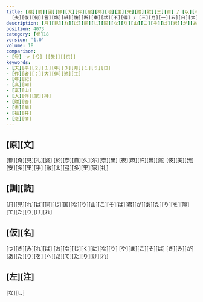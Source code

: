 ```yaml
---
title: [越][前][國][掾][大][伴][宿][祢][池][主][来][贈][歌][三][首] / [以][今][月][十][四][日][到][来][深][見][村] [望][拜][彼][北][方][常][念][芳][徳] [何][日][能][休] [兼][以][隣][近][忽][増][戀] [加][以][先][書][云] [暮][春][可][惜] [促][膝][未][期] [生][別][悲]<[兮]>
  [夫][復][何][言][臨][紙][悽][断][奉][状][不][備] / [三][月][一][五][日][大][伴][宿][祢][池][主] / [一] [古][人][云]
description: [月][見][れ][ば][同][じ][国][な][り][山][こ][そ][ば][君][が][あ][た][り][を][隔][て][た][り][け][れ]
position: 4073
category: [巻]18
version: '1.0'
volume: 18
comparison:
- [号] -> [兮] [[矢]][[京]]
keywords:
- [天][平][２][１][年][３][月][１][５][日]
- [作][者][：][大][伴][池][主]
- [年][紀]
- [高][岡]
- [富][山]
- [大][伴][家][持]
- [贈][答]
- [書][簡]
- [福][井]
- [恋][情]
---
```


## [原][文]

[都][奇][見][礼][婆] [於][奈][自][久][尓][奈][里] [夜][麻][許][曽][婆] [伎][美][我][安][多][里][乎] [敝][太][弖][多][里][家][礼]

## [訓][読]

[月][見][れ][ば][同][じ][国][な][り][山][こ][そ][ば][君][が][あ][た][り][を][隔][て][た][り][け][れ]

## [仮][名]

[つ][き][み][れ][ば] [お][な][じ][く][に][な][り] [や][ま][こ][そ][ば] [き][み][が][あ][た][り][を] [へ][だ][て][た][り][け][れ]

## [左][注]

[な][し]
